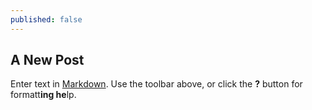 ```yaml
---
published: false
---
```

## A New Post

Enter text in [Markdown](http://daringfireball.net/projects/markdown/). Use the toolbar above, or click the **?** button for formatt**ing he**lp.
